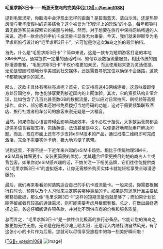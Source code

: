 **毛里求斯3日卡——畅游天堂岛的完美伴侣[[TG💪+ @esim1088](https://t.me/s/esim1088)]**

提到毛里求斯，你脑海中会浮现出怎样的画面？是碧海蓝天、洁白沙滩，还是热带风情与奢华度假村的完美结合？这个被誉为“印度洋上的珍珠”的小岛，每年都吸引着无数游客前来探索它的美丽与神秘。然而，对于想要在旅行中保持网络畅通的人来说，选择一款合适的手机卡或流量卡显得尤为重要。今天，我们就来聊聊专为毛里求斯旅行设计的“毛里求斯3日卡”，它可能是你这次海岛之旅的最佳拍档。

首先，什么是“毛里求斯3日卡”？简单来说，这是一款专为短期游客打造的本地SIM卡产品，通常提供一定量的通话时间、短信以及数据流量服务。相比传统的国际漫游套餐，“毛里求斯3日卡”不仅价格更加亲民，而且使用起来更为灵活便捷。无论是想随时随地分享美照到社交媒体，还是需要导航定位以确保不会迷路，这款卡都能满足你的需求。

那么，这款卡具体有哪些亮点呢？首先，它支持高速4G网络连接，这意味着即使身处异国他乡，你也能够享受到接近国内的上网体验。其次，它的资费结构非常合理，比如包含了几百兆甚至数GB的数据流量，足以应对日常拍照、刷视频等高频操作。此外，部分版本还附带免费拨打当地号码的功能，这对于需要频繁联系酒店、旅行社或者租车公司的旅客来说无疑是一大福音。

当然，如果你担心语言障碍会影响沟通效率，也不必过于担忧。大多数运营商都会提供多语言客服支持，包括英语、法语甚至是中文，以便更好地帮助用户解决问题。而且，现在市面上还有不少支持eSIM技术的产品，通过扫描二维码即可完成激活，完全不需要实体卡槽，极大地方便了携带。

说到这里，不得不提一下近年来兴起的eSIM卡趋势。相比于传统物理SIM卡，eSIM具有体积更小、安装更简便的优势，尤其适合经常更换目的地的商务人士或背包客。如果你对eSIM感兴趣的话，不妨关注一下相关品牌，它们往往能提供类似“毛里求斯3日卡”的虚拟版本，让你无需额外购买实体卡就能轻松享受全球漫游服务。

最后，我们再来看看如何选购适合自己的手机卡或流量卡。一般来说，你需要根据行程时长、预算以及个人习惯来决定购买哪种类型的卡。如果是短途旅行且主要依赖移动数据，那么像“毛里求斯3日卡”这样的短期流量包就足够了；而如果计划长期停留或者有较高的通话需求，则可能需要考虑月租型套餐。总之，在做出最终选择之前，务必仔细阅读各项条款，并对比不同供应商的价格和服务质量。

总而言之，“毛里求斯3日卡”是一款性价比极高的旅行必备品，它能让您的海岛之旅更加无忧无虑。无论是在阳光沙滩上晒太阳，还是深入内陆探访自然风光，有了这张小小的卡片作为后盾，您就可以尽情享受旅程中的每一刻美好瞬间啦！

[[TG💪+ @esim1088](https://t.me/s/esim1088) ![Image](https://i.postimg.cc/4NQfJmqS/Snipaste-2025-05-13-00-14-12.png)]